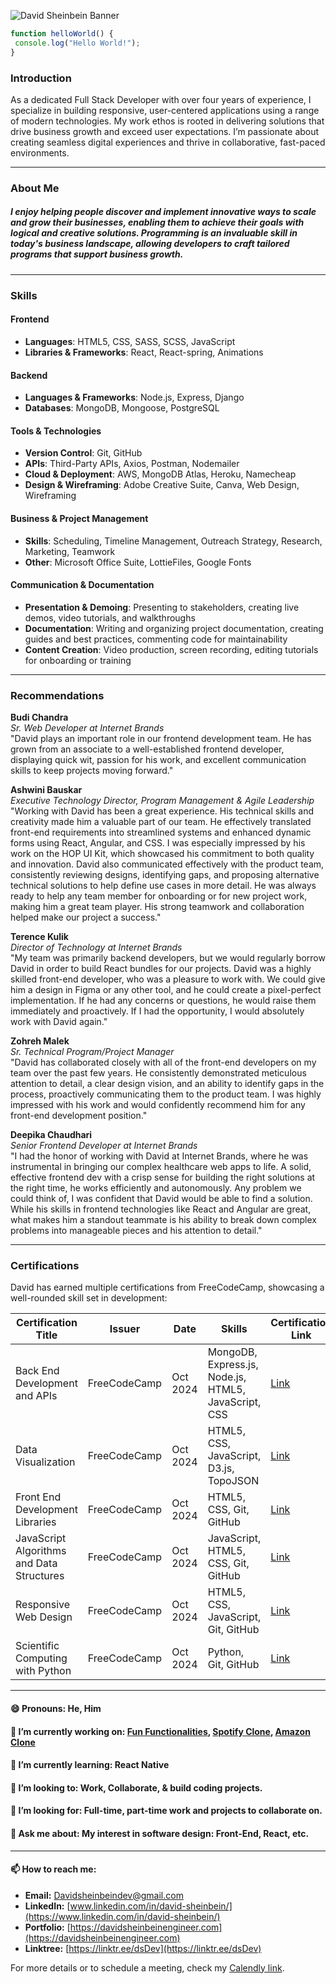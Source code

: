![David Sheinbein Banner](https://i.imgur.com/PrrQHTC.jpeg)

```javascript
function helloWorld() {
 console.log("Hello World!");
}
```

### Introduction

As a dedicated Full Stack Developer with over four years of experience, I specialize in building responsive, user-centered applications using a range of modern technologies. My work ethos is rooted in delivering solutions that drive business growth and exceed user expectations. I’m passionate about creating seamless digital experiences and thrive in collaborative, fast-paced environments.

---

### About Me
##### I enjoy helping people discover and implement innovative ways to scale and grow their businesses, enabling them to achieve their goals with logical and creative solutions. Programming is an invaluable skill in today's business landscape, allowing developers to craft tailored programs that support business growth.

---

### Skills

#### Frontend
- **Languages**: HTML5, CSS, SASS, SCSS, JavaScript
- **Libraries & Frameworks**: React, React-spring, Animations

#### Backend
- **Languages & Frameworks**: Node.js, Express, Django
- **Databases**: MongoDB, Mongoose, PostgreSQL

#### Tools & Technologies
- **Version Control**: Git, GitHub
- **APIs**: Third-Party APIs, Axios, Postman, Nodemailer
- **Cloud & Deployment**: AWS, MongoDB Atlas, Heroku, Namecheap
- **Design & Wireframing**: Adobe Creative Suite, Canva, Web Design, Wireframing

#### Business & Project Management
- **Skills**: Scheduling, Timeline Management, Outreach Strategy, Research, Marketing, Teamwork
- **Other**: Microsoft Office Suite, LottieFiles, Google Fonts

#### Communication & Documentation
- **Presentation & Demoing**: Presenting to stakeholders, creating live demos, video tutorials, and walkthroughs
- **Documentation**: Writing and organizing project documentation, creating guides and best practices, commenting code for maintainability
- **Content Creation**: Video production, screen recording, editing tutorials for onboarding or training

---

### Recommendations

**Budi Chandra**  
*Sr. Web Developer at Internet Brands*  
"David plays an important role in our frontend development team. He has grown from an associate to a well-established frontend developer, displaying quick wit, passion for his work, and excellent communication skills to keep projects moving forward."

**Ashwini Bauskar**  
*Executive Technology Director, Program Management & Agile Leadership*  
"Working with David has been a great experience. His technical skills and creativity made him a valuable part of our team. He effectively translated front-end requirements into streamlined systems and enhanced dynamic forms using React, Angular, and CSS. I was especially impressed by his work on the HOP UI Kit, which showcased his commitment to both quality and innovation. David also communicated effectively with the product team, consistently reviewing designs, identifying gaps, and proposing alternative technical solutions to help define use cases in more detail. He was always ready to help any team member for onboarding or for new project work, making him a great team player. His strong teamwork and collaboration helped make our project a success."

**Terence Kulik**  
*Director of Technology at Internet Brands*  
"My team was primarily backend developers, but we would regularly borrow David in order to build React bundles for our projects. David was a highly skilled front-end developer, who was a pleasure to work with. We could give him a design in Figma or any other tool, and he could create a pixel-perfect implementation. If he had any concerns or questions, he would raise them immediately and proactively. If I had the opportunity, I would absolutely work with David again."

**Zohreh Malek**  
*Sr. Technical Program/Project Manager*  
"David has collaborated closely with all of the front-end developers on my team over the past few years. He consistently demonstrated meticulous attention to detail, a clear design vision, and an ability to identify gaps in the process, proactively communicating them to the product team. I was highly impressed with his work and would confidently recommend him for any front-end development position."

**Deepika Chaudhari**  
*Senior Frontend Developer at Internet Brands*  
"I had the honor of working with David at Internet Brands, where he was instrumental in bringing our complex healthcare web apps to life. A solid, effective frontend dev with a crisp sense for building the right solutions at the right time, he works efficiently and autonomously. Any problem we could think of, I was confident that David would be able to find a solution. While his skills in frontend technologies like React and Angular are great, what makes him a standout teammate is his ability to break down complex problems into manageable pieces and his attention to detail."

--- 

### Certifications

David has earned multiple certifications from FreeCodeCamp, showcasing a well-rounded skill set in development:

| Certification Title                        | Issuer         | Date       | Skills                                                                                   | Certification Link                                                                 |
|--------------------------------------------|----------------|------------|-----------------------------------------------------------------------------------------|------------------------------------------------------------------------------------|
| Back End Development and APIs              | FreeCodeCamp   | Oct 2024   | MongoDB, Express.js, Node.js, HTML5, JavaScript, CSS                                    | [Link](https://www.freecodecamp.org/certification/dsDev/back-end-development-and-apis) |
| Data Visualization                         | FreeCodeCamp   | Oct 2024   | HTML5, CSS, JavaScript, D3.js, TopoJSON                                                 | [Link](https://www.freecodecamp.org/certification/dsDev/data-visualization)             |
| Front End Development Libraries            | FreeCodeCamp   | Oct 2024   | HTML5, CSS, Git, GitHub                                                                 | [Link](https://www.freecodecamp.org/certification/dsDev/front-end-libraries)           |
| JavaScript Algorithms and Data Structures  | FreeCodeCamp   | Oct 2024   | JavaScript, HTML5, CSS, Git, GitHub                                                     | [Link](https://www.freecodecamp.org/certification/dsDev/javascript-algorithms-and-data-structures-v8) |
| Responsive Web Design                      | FreeCodeCamp   | Oct 2024   | HTML5, CSS, JavaScript, Git, GitHub                                                     | [Link](https://www.freecodecamp.org/certification/dsDev/responsive-web-design)         |
| Scientific Computing with Python           | FreeCodeCamp   | Oct 2024   | Python, Git, GitHub                                                                     | [Link](https://www.freecodecamp.org/certification/dsDev/scientific-computing-with-python-v7) |

---

#### 😄 Pronouns: He, Him
#### 🔭 I’m currently working on: [Fun Functionalities](https://github.com/davesheinbein/fun-functionalities), [Spotify Clone](https://github.com/davesheinbein/spotify-clone-ds`), [Amazon Clone](https://github.com/davesheinbein/amazon-clone-ds)
#### 🌱 I’m currently learning: React Native
#### 👯 I’m looking to: Work, Collaborate, & build coding projects.
#### 🤔 I’m looking for: Full-time, part-time work and projects to collaborate on.
#### 💬 Ask me about: My interest in software design: Front-End, React, etc.

---

#### 📫 How to reach me:
- **Email:** [Davidsheinbeindev@gmail.com](mailto:Davidsheinbeindev@gmail.com)
- **LinkedIn:** [www.linkedin.com/in/david-sheinbein/](https://www.linkedin.com/in/david-sheinbein/)
- **Portfolio:** [https://davidsheinbeinengineer.com](https://davidsheinbeinengineer.com)
- **Linktree:** [https://linktr.ee/dsDev](https://linktr.ee/dsDev)

For more details or to schedule a meeting, check my [Calendly link](https://calendly.com/davidsheinbeindev/intro).
